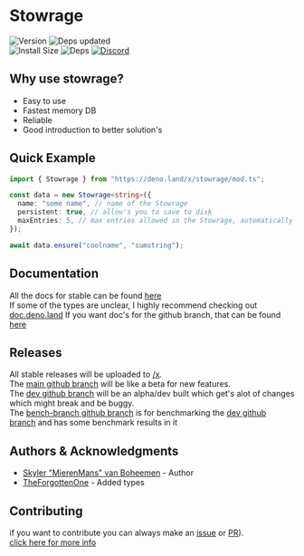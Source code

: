 # Stowrage

![Version](https://img.shields.io/endpoint?url=https%3A%2F%2Fdeno-visualizer.danopia.net%2Fshields%2Flatest-version%2Fx%2Fstowrage%2Fmod.ts)
![Deps updated](https://img.shields.io/endpoint?url=https%3A%2F%2Fdeno-visualizer.danopia.net%2Fshields%2Fupdates%2Fx%2Fstowrage%2Fmod.ts)  
![Install Size](https://img.shields.io/endpoint?url=https%3A%2F%2Fdeno-visualizer.danopia.net%2Fshields%2Fcache-size%2Fx%2Fstowrage%2Fmod.ts)
![Deps](https://img.shields.io/endpoint?url=https%3A%2F%2Fdeno-visualizer.danopia.net%2Fshields%2Fdep-count%2Fx%2Fstowrage%2Fmod.ts)
[![Discord](https://img.shields.io/discord/823833361020616715?label=Discord&logo=Discord)](https://discord.gg/GN9PZg7gB8)

## Why use stowrage?

- Easy to use
- Fastest memory DB
- Reliable
- Good introduction to better solution's

## Quick Example

```ts
import { Stowrage } from "https://deno.land/x/stowrage/mod.ts";

const data = new Stowrage<string>({
  name: "some name", // name of the Stowrage
  persistent: true, // allow's you to save to disk
  maxEntries: 5, // max entries allowed in the Stowrage, automatically discard the oldest entry
});

await data.ensure("coolname", "sumstring");
```

## Documentation

All the docs for stable can be found [here](https://deno.land/x/stowrage/docs/docs.md)  
If some of the types are unclear, I highly recommend checking out [doc.deno.land](https://doc.deno.land/https/deno.land/x/stowrage/mod.ts)
If you want doc's for the github branch, that can be found [here](https://github.com/SkyStar-modules/Stowrage/blob/main/docs/docs.md)

## Releases

All stable releases will be uploaded to [/x](https://deno.land/x/stowrage).  
The [main github branch](https://github.com/SkyStar-modules/Stowrage) will be like a beta for new features.  
The [dev github branch](https://github.com/SkyStar-modules/Stowrage/tree/dev) will be an alpha/dev built which get's alot of changes which might break and be buggy.  
The [bench-branch github branch](https://github.com/SkyStar-modules/Stowrage/tree/bench-branch) is for benchmarking the [dev github branch](https://github.com/SkyStar-modules/Stowrage/tree/dev) and has some benchmark results in it

## Authors & Acknowledgments

- [Skyler "MierenMans" van Boheemen](https://github.com/MierenManz) - Author
- [TheForgottenOne](https://github.com/ZiomaleQ) - Added types

## Contributing

if you want to contribute you can always make an [issue](https://github.com/SkyStar-modules/Stowrage/issues) or [PR](https://github.com/SkyStar-modules/Stowrage/pulls)).  
[click here for more info](CONTRIBUTING.md)
